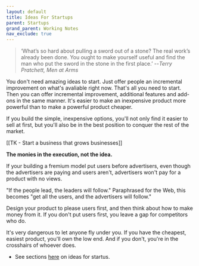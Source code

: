 ```yaml
---
layout: default
title: Ideas For Startups
parent: Startups
grand_parent: Working Notes
nav_exclude: true
---
```


> ‘What’s so hard about pulling a sword out of a stone? The real work’s already been done. You ought to make yourself useful and find the man who put the sword in the stone in the first place.’
> --_Terry Pratchett, Men at Arms_

You don't need amazing ideas to start. Just offer people an incremental improvement on what's avaliable right now. That's all you need to start. Then you can offer incremental improvement, additional features and add-ons in the same manner. It's easier to make an inexpensive product more powerful than to make a powerful product cheaper.

If you build the simple, inexpensive options, you'll not only find it easier to sell at first, but you'll also be in the best position to conquer the rest of the market.

[[TK - Start a business that grows businesses]]

**The monies in the execution, not the idea.**

If your building a fremium model put users before advertisers, even though the advertisers are paying and users aren't, advertisers won't pay for a product with no views.

"If the people lead, the leaders will follow." Paraphrased for the Web, this becomes "get all the users, and the advertisers will follow."

Design your product to please users first, and then think about how to make money from it. If you don't put users first, you leave a gap for competitors who do.

It's very dangerous to let anyone fly under you. If you have the cheapest, easiest product, you'll own the low end. And if you don't, you're in the crosshairs of whoever does.

- See sections [here](https://medium.com/swlh/graham-for-the-lazy-51a170dacc86) on ideas for startus.

